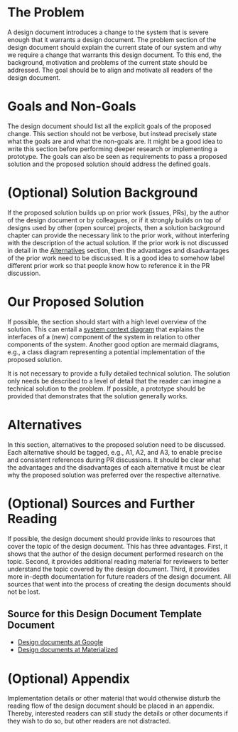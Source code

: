 # The Problem
A design document introduces a change to the system that is severe enough that it warrants a design document.
The problem section of the design document should explain the current state of our system and why we require a change that warrants this design document. To this end, the background, motivation and problems of the current state should be addressed. The goal should be to align and motivate all readers of the design document.

# Goals and Non-Goals
The design document should list all the explicit goals of the proposed change. This section should not be verbose, but instead precisely state what the goals are and what the non-goals are. It might be a good idea to write this section before performing deeper research or implementing a prototype. The goals can also be seen as requirements to pass a proposed solution and the proposed solution should address the defined goals.

# (Optional) Solution Background
If the proposed solution builds up on prior work (issues, PRs), by the author of the design document or by colleagues, or if it strongly builds on top of designs used by other (open source) projects, then a solution background chapter can provide the necessary link to the prior work, without interfering with the description of the actual solution.
If the prior work is not discussed in detail in the [Alternatives](#alternatives) section, then the advantages and disadvantages of the prior work need to be discussed. It is a good idea to somehow label different prior work so that people know how to reference it in the PR discussion.

# Our Proposed Solution
If possible, the section should start with a high level overview of the solution. This can entail a [system context diagram](https://en.wikipedia.org/wiki/System_context_diagram) that explains the interfaces of a (new) component of the system in relation to other components of the system. Another good option are mermaid diagrams, e.g., a class diagram representing a potential implementation of the proposed solution.

It is not necessary to provide a fully detailed technical solution. The solution only needs be described to a level of detail that the reader can imagine a technical solution to the problem. If possible, a prototype should be provided that demonstrates that the solution generally works.

# Alternatives
In this section, alternatives to the proposed solution need to be discussed. Each alternative should be tagged, e.g., A1, A2, and A3, to enable precise and consistent references during PR discussions.
It should be clear what the advantages and the disadvantages of each alternative it must be clear why the proposed solution was preferred over the respective alternative.

# (Optional) Sources and Further Reading
If possible, the design document should provide links to resources that cover the topic of the design document. This has three advantages. First, it shows that the author of the design document performed research on the topic. Second, it provides additional reading material for reviewers to better understand the topic covered by the design document. Third, it provides more in-depth documentation for future readers of the design document. All sources that went into the process of creating the design documents should not be lost.

## Source for this Design Document Template Document
- [Design documents at Google](https://www.industrialempathy.com/posts/design-docs-at-google/)
- [Design documents at Materialized](https://github.com/MaterializeInc/materialize/tree/main/doc/developer/design)

# (Optional) Appendix
Implementation details or other material that would otherwise disturb the reading flow of the design document should be placed in an appendix. Thereby, interested readers can still study the details or other documents if they wish to do so, but other readers are not distracted.